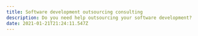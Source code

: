 ```yaml
---
title: Software development outsourcing consulting
description: Do you need help outsourcing your software development?
date: 2021-01-21T21:24:11.547Z
---
```

